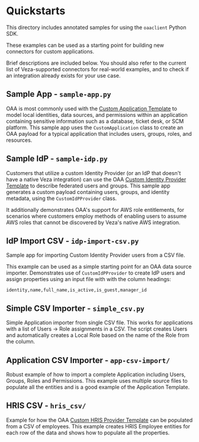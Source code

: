 # Quickstarts

This directory includes annotated samples for using the `oaaclient` Python SDK.

These examples can be used as a starting point for building new connectors for custom applications.

Brief descriptions are included below. You should also refer to the current list of Veza-supported connectors for real-world examples, and to check if an integration already exists for your use case.


## Sample App - `sample-app.py`

OAA is most commonly used with the [Custom Application Template](https://developer.veza.com/oaa/reference/templates/custom-application.html)
to model local identities, data sources, and permissions within an application containing sensitive information such as a database,
ticket desk, or SCM platform. 
This sample app uses the `CustomApplication` class to create an OAA payload for a typical application that includes users, groups, roles,
and resources.


## Sample IdP - `sample-idp.py`

Customers that utilize a custom Identity Provider (or an IdP that doesn't have a native Veza integration) can use the OAA 
[Custom Identity Provider Template](https://developer.veza.com/oaa/reference/templates/custom-identity-provider.html)
to describe federated users and groups. This sample app generates a custom payload containing users, groups, and identity metadata, using the
`CustomIdPProvider` class.

It additionally demonstrates OAA's support for AWS role entitlements, for scenarios where customers employ methods of enabling users to assume AWS roles that cannot be discovered by Veza's native AWS integration.


## IdP Import CSV - `idp-import-csv.py`

Sample app for importing Custom Identity Provider users from a CSV file.

This example can be used as a simple starting point for
an OAA data source importer. Demonstrates use of `CustomIdPProvider` to create IdP users and assign properties using an input file with with the column headings:

`identity,name,full_name,is_active,is_guest,manager_id`


## Simple CSV Importer - `simple_csv.py`

Simple Application importer from single CSV file. This works for applications with a list of Users -> Role assignments in a CSV. The script creates Users and automatically creates a Local Role based on the name of the Role from the column.


## Application CSV Importer - `app-csv-import/`

Robust example of how to import a complete Application including Users, Groups, Roles and Permissions. This example uses multiple source files to populate all the entities and is a good example of the Application Template.


## HRIS CSV - `hris_csv/`

Example for how the OAA [Custom HRIS Provider Template](https://developer.veza.com/oaa/reference/templates/custom-hris-provider.html)
can be populated from a CSV of employees. 
This example creates HRIS Employee entities for each row of the data and shows how to populate all the properties.